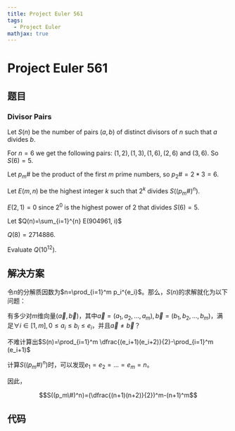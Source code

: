 ```yaml
---
title: Project Euler 561
tags:
  - Project Euler
mathjax: true
---
```

<escape><!-- more --></escape>
    
# Project Euler 561
## 题目
### Divisor Pairs



Let $S(n)$ be the number of pairs $(a,b)$ of distinct divisors of $n$ such that $a$ divides $b$.

For $n=6$ we get the following pairs: $(1,2), (1,3), (1,6),( 2,6)$ and $(3,6)$. So $S(6)=5$.

Let $p_m\#$ be the product of the first $m$ prime numbers,  so $p_2\# = 2*3 = 6$.

Let $E(m, n)$ be the highest integer $k$ such that $2^k$ divides $S((p_m\#)^n)$.

$E(2,1) = 0$ since $2^0$ is the highest power of $2$ that divides $S(6)=5$.

Let $Q(n)=\sum_{i=1}^{n} E(904961, i)$

$Q(8)=2714886$.

Evaluate $Q(10^{12})$. 



## 解决方案

令$n$的分解质因数为$n=\prod_{i=1}^m p_i^{e_i}$。那么，$S(n)$的求解就化为以下问题：

有多少对$m$维向量$(\vec{a},\vec{b})$，其中$\vec{a}=(a_1,a_2,\dots,a_m),\vec{b}=(b_1,b_2,\dots,b_m)$，满足$\forall i\in[1,m],0\le a_i\le b_i\le e_i$，并且$\vec{a}\neq \vec{b}$？

不难计算出$S(n)=\prod_{i=1}^m \dfrac{(e_i+1)(e_i+2)}{2}-\prod_{i=1}^m (e_i+1)$

计算$S((p_m\#)^n)$时，可以发现$e_1=e_2=\dots=e_m=n$。

因此，

$$S((p_m\#)^n)=(\dfrac{(n+1)(n+2)}{2})^m-(n+1)^m$$

## 代码


